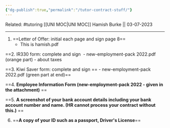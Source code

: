 ```yaml
---
{"dg-publish":true,"permalink":"/tutor-contract-stuff/"}
---
```


Related: #tutoring 
[[UNI MOC\|UNI MOC]]
Hamish Burke || 03-07-2023
***

1. ==Letter of Offer: initial each page and sign page 8== 
	- This is hamish.pdf

==2. IR330 form: complete and sign 
	- new-employment-pack 2022.pdf (orange part)
	- about taxes

==3. Kiwi Saver form: complete and sign ==
	- new-employment-pack 2022.pdf (green part at end)==

==4. **Employee Information Form (new-employment-pack 2022 - given in the attachment)** ==

==5. **A screenshot of your bank account details including your bank account number and name. (HR cannot process your contract without this.)** ==

6. ==**A copy of your ID such as a passport, Driver's License**==

